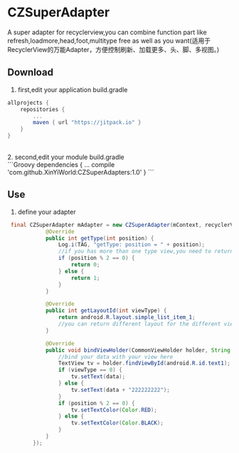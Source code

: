 CZSuperAdapter
===================================
A super adapter for recyclerview,you can combine function part like refresh,loadmore,head,foot,multitype free as well as you want(适用于RecyclerView的万能Adapter，方便控制刷新、加载更多、头、脚、多视图。)
## Download
1. first,edit your application build.gradle<br />
```Groovy
allprojects {
    repositories {
        ...
        maven { url "https://jitpack.io" }
    }
}
```
<br />
2. second,edit your module build.gradle<br />
```Groovy
dependencies {
    ...
    compile 'com.github.XinYiWorld:CZSuperAdapters:1.0'
}
```

## Use
1. define your adapter
   
```Java
 final CZSuperAdapter mAdapter = new CZSuperAdapter(mContext, recyclerView, new MultiTypeMaker<String>() {
            @Override
            public int getType(int position) {
                Log.i(TAG, "getType: position = " + position);
                //if you has more than one type view,you need to return different type.
                if (position % 2 == 0) {
                    return 0;
                } else {
                    return 1;
                }
            }

            @Override
            public int getLayoutId(int viewType) {
                return android.R.layout.simple_list_item_1;
                //you can return different layout for the different viewtype.
            }

            @Override
            public void bindViewHolder(CommonViewHolder holder, String data, int viewType, int position) {
                //bind your data with your view here
                TextView tv = holder.findViewById(android.R.id.text1);
                if (viewType == 0) {
                    tv.setText(data);
                } else {
                    tv.setText(data + "222222222");
                }
                if (position % 2 == 0) {
                    tv.setTextColor(Color.RED);
                } else {
                    tv.setTextColor(Color.BLACK);
                }
            }
        });
```
